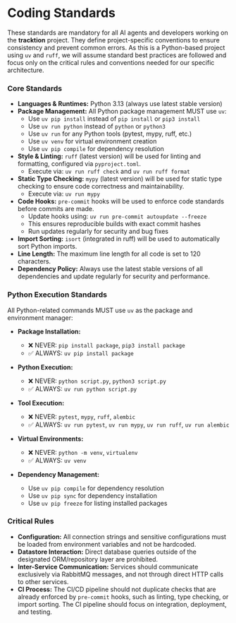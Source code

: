 # Coding Standards

These standards are mandatory for all AI agents and developers working on the **tracktion** project. They define project-specific conventions to ensure consistency and prevent common errors. As this is a Python-based project using `uv` and `ruff`, we will assume standard best practices are followed and focus only on the critical rules and conventions needed for our specific architecture.

### **Core Standards**

  * **Languages & Runtimes:** Python 3.13 (always use latest stable version)
  * **Package Management:** All Python package management MUST use `uv`:
    - Use `uv pip install` instead of `pip install` or `pip3 install`
    - Use `uv run python` instead of `python` or `python3`
    - Use `uv run` for any Python tools (pytest, mypy, ruff, etc.)
    - Use `uv venv` for virtual environment creation
    - Use `uv pip compile` for dependency resolution
  * **Style & Linting:** `ruff` (latest version) will be used for linting and formatting, configured via `pyproject.toml`.
    - Execute via: `uv run ruff check` and `uv run ruff format`
  * **Static Type Checking:** `mypy` (latest version) will be used for static type checking to ensure code correctness and maintainability.
    - Execute via: `uv run mypy`
  * **Code Hooks:** `pre-commit` hooks will be used to enforce code standards before commits are made.
    - Update hooks using: `uv run pre-commit autoupdate --freeze`
    - This ensures reproducible builds with exact commit hashes
    - Run updates regularly for security and bug fixes
  * **Import Sorting:** `isort` (integrated in ruff) will be used to automatically sort Python imports.
  * **Line Length:** The maximum line length for all code is set to 120 characters.
  * **Dependency Policy:** Always use the latest stable versions of all dependencies and update regularly for security and performance.

### **Python Execution Standards**

All Python-related commands MUST use `uv` as the package and environment manager:

  * **Package Installation:**
    - ❌ NEVER: `pip install package`, `pip3 install package`
    - ✅ ALWAYS: `uv pip install package`
  
  * **Python Execution:**
    - ❌ NEVER: `python script.py`, `python3 script.py`
    - ✅ ALWAYS: `uv run python script.py`
  
  * **Tool Execution:**
    - ❌ NEVER: `pytest`, `mypy`, `ruff`, `alembic`
    - ✅ ALWAYS: `uv run pytest`, `uv run mypy`, `uv run ruff`, `uv run alembic`
  
  * **Virtual Environments:**
    - ❌ NEVER: `python -m venv`, `virtualenv`
    - ✅ ALWAYS: `uv venv`
  
  * **Dependency Management:**
    - Use `uv pip compile` for dependency resolution
    - Use `uv pip sync` for dependency installation
    - Use `uv pip freeze` for listing installed packages

### **Critical Rules**

  * **Configuration:** All connection strings and sensitive configurations must be loaded from environment variables and not be hardcoded.
  * **Datastore Interaction:** Direct database queries outside of the designated ORM/repository layer are prohibited.
  * **Inter-Service Communication:** Services should communicate exclusively via RabbitMQ messages, and not through direct HTTP calls to other services.
  * **CI Process:** The CI/CD pipeline should not duplicate checks that are already enforced by `pre-commit` hooks, such as linting, type checking, or import sorting. The CI pipeline should focus on integration, deployment, and testing.
